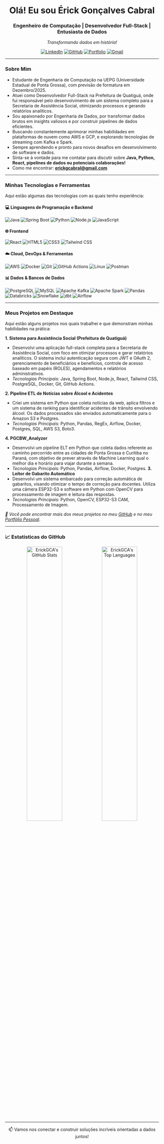 <h1 align="center">Olá! Eu sou Érick Gonçalves Cabral </h1>
<h3 align="center">Engenheiro de Computação | Desenvolvedor Full-Stack | Entusiasta de Dados</h3>
<p align="center"><em>Transformando dados em história!</em></p>

<p align="center">
  <a href="https://www.linkedin.com/in/erick-cabralgca/" target="_blank"><img alt="LinkedIn" src="https://img.shields.io/badge/LinkedIn-0077B5?style=for-the-badge&logo=linkedin&logoColor=white" /></a>
  <a href="https://github.com/ErickGCA" target="_blank"><img alt="GitHub" src="https://img.shields.io/badge/GitHub-181717?style=for-the-badge&logo=github&logoColor=white" /></a>
  <a href="https://erick-portffio.vercel.app/" target="_blank"><img alt="Portfolio" src="https://img.shields.io/badge/Portfolio-000000?style=for-the-badge&logo=vercel&logoColor=white" /></a> <a href="mailto:erickgcabral@gmail.com"><img alt="Gmail" src="https://img.shields.io/badge/Gmail-D14836?style=for-the-badge&logo=gmail&logoColor=white" /></a>
  </p>

---

### Sobre Mim

- Estudante de Engenharia de Computação na UEPG (Universidade Estadual de Ponta Grossa), com previsão de formatura em Dezembro/2025.
- Atuei como Desenvolvedor Full-Stack na Prefeitura de Quatiguá, onde fui responsável pelo desenvolvimento de um sistema completo para a Secretaria de Assistência Social, otimizando processos e gerando relatórios analíticos.
- Sou apaixonado por Engenharia de Dados, por transformar dados brutos em insights valiosos e por construir pipelines de dados eficientes.
- Buscando constantemente aprimorar minhas habilidades em plataformas de nuvem como AWS e GCP, e explorando tecnologias de streaming com Kafka e Spark.
- Sempre aprendendo e pronto para novos desafios em desenvolvimento de software e dados.
- Sinta-se à vontade para me contatar para discutir sobre **Java, Python, React, pipelines de dados ou potenciais colaborações!**
- Como me encontrar: **erickgcabral@gmail.com**

---

### Minhas Tecnologias e Ferramentas

Aqui estão algumas das tecnologias com as quais tenho experiência:

#### 💻 Linguagens de Programação e Backend
<p>
  <img alt="Java" src="https://img.shields.io/badge/Java-ED8B00?style=for-the-badge&logo=openjdk&logoColor=white" />
  <img alt="Spring Boot" src="https://img.shields.io/badge/Spring%20Boot-6DB33F?style=for-the-badge&logo=spring-boot&logoColor=white" />
  <img alt="Python" src="https://img.shields.io/badge/Python-3776AB?style=for-the-badge&logo=python&logoColor=white" />
  <img alt="Node.js" src="https://img.shields.io/badge/Node.js-339933?style=for-the-badge&logo=nodedotjs&logoColor=white" />
  <img alt="JavaScript" src="https://img.shields.io/badge/JavaScript-F7DF1E?style=for-the-badge&logo=javascript&logoColor=black" />
</p>

#### 🌐 Frontend
<p>
  <img alt="React" src="https://img.shields.io/badge/React-61DAFB?style=for-the-badge&logo=react&logoColor=black" />
  <img alt="HTML5" src="https://img.shields.io/badge/HTML5-E34F26?style=for-the-badge&logo=html5&logoColor=white" />
  <img alt="CSS3" src="https://img.shields.io/badge/CSS3-1572B6?style=for-the-badge&logo=css3&logoColor=white" />
  <img alt="Tailwind CSS" src="https://img.shields.io/badge/Tailwind%20CSS-06B6D4?style=for-the-badge&logo=tailwindcss&logoColor=white" />
</p>

#### ☁️ Cloud, DevOps & Ferramentas
<p>
  <img alt="AWS" src="https://img.shields.io/badge/AWS-232F3E?style=for-the-badge&logo=amazon-aws&logoColor=white" />
  <img alt="Docker" src="https://img.shields.io/badge/Docker-2496ED?style=for-the-badge&logo=docker&logoColor=white" />
  <img alt="Git" src="https://img.shields.io/badge/Git-F05032?style=for-the-badge&logo=git&logoColor=white" />
  <img alt="GitHub Actions" src="https://img.shields.io/badge/GitHub%20Actions-2088FF?style=for-the-badge&logo=github-actions&logoColor=white" />
  <img alt="Linux" src="https://img.shields.io/badge/Linux-FCC624?style=for-the-badge&logo=linux&logoColor=black" />
  <img alt="Postman" src="https://img.shields.io/badge/Postman-FF6C37?style=for-the-badge&logo=postman&logoColor=white" />
  </p>

#### 📊 Dados & Bancos de Dados
<p>
  <img alt="PostgreSQL" src="https://img.shields.io/badge/PostgreSQL-4169E1?style=for-the-badge&logo=postgresql&logoColor=white" />
  <img alt="MySQL" src="https://img.shields.io/badge/MySQL-4479A1?style=for-the-badge&logo=mysql&logoColor=white" />
  <img alt="Apache Kafka" src="https://img.shields.io/badge/Apache%20Kafka-231F20?style=for-the-badge&logo=apache-kafka&logoColor=white" />
  <img alt="Apache Spark" src="https://img.shields.io/badge/Apache%20Spark-E25A1C?style=for-the-badge&logo=apache-spark&logoColor=white" />
  <img alt="Pandas" src="https://img.shields.io/badge/Pandas-150458?style=for-the-badge&logo=pandas&logoColor=white" />
  <img alt="Databricks" src="https://img.shields.io/badge/Databricks-FF3621?style=for-the-badge&logo=databricks&logoColor=white" />
  <img alt="Snowflake" src="https://img.shields.io/badge/Snowflake-29B5E8?style=for-the-badge&logo=snowflake&logoColor=white" />
  <img alt="dbt" src="https://img.shields.io/badge/dbt-FF694B?style=for-the-badge&logo=dbt&logoColor=white" />
  <img alt="Airflow" src="https://img.shields.io/badge/Airflow-017CEE?style=for-the-badge&logo=apache-airflow&logoColor=white" />
  </p>



---

### Meus Projetos em Destaque

Aqui estão alguns projetos nos quais trabalhei e que demonstram minhas habilidades na prática:

**1. Sistema para Assistência Social (Prefeitura de Quatiguá)**
   - Desenvolvi uma aplicação full-stack completa para a Secretaria de Assistência Social, com foco em otimizar processos e gerar relatórios analíticos. O sistema inclui autenticação segura com JWT e OAuth 2, gerenciamento de beneficiários e benefícios, controle de acesso baseado em papéis (ROLES), agendamentos e relatórios administrativos.
   - *Tecnologias Principais:* Java, Spring Boot, Node.js, React, Tailwind CSS, PostgreSQL, Docker, Git, GitHub Actions.

**2. Pipeline ETL de Notícias sobre Álcool e Acidentes**
   - Criei um sistema em Python que coleta notícias da web, aplica filtros e um sistema de ranking para identificar acidentes de trânsito envolvendo álcool. Os dados processados são enviados automaticamente para o Amazon S3 e Postgres.
   - *Tecnologias Principais:* Python, Pandas, RegEx, Airflow, Docker, Postgres, SQL, AWS S3, Boto3.

**4. PGCBW_Analyzer**
  - Desenvolvi um pipeline ELT em Python que coleta dados referente ao caminho percorrido entre as cidades de Ponta Grossa e Curitiba no Paraná, com objetivo de prever através de Machine Learning qual o melhor dia e horário para viajar durante a semana.
  - *Tecnologias Principais:* Python, Pandas, Airflow, Docker, Postgres.
**3. Leitor de Gabarito Automático**
   - Desenvolvi um sistema embarcado para correção automática de gabaritos, visando otimizar o tempo de correção para docentes. Utiliza uma câmera ESP32-S3 e software em Python com OpenCV para processamento de imagem e leitura das respostas.
   - *Tecnologias Principais:* Python, OpenCV, ESP32-S3 CAM, Processamento de Imagem.

*🔗 Você pode encontrar mais dos meus projetos no meu [GitHub](https://github.com/ErickGCA) e no meu [Portfólio Pessoal](https://erick-portffio.vercel.app/)*.

---

### 📈 Estatísticas do GitHub

<p align="center">
  <img alt="ErickGCA's GitHub Stats" src="https://github-readme-stats.vercel.app/api?username=ErickGCA&show_icons=true&theme=radical&rank_icon=github&hide_border=true&count_private=true&include_all_commits=true" width="48%" />
  <img alt="ErickGCA's Top Languages" src="https://github-readme-stats.vercel.app/api/top-langs/?username=ErickGCA&layout=compact&theme=radical&hide_border=true&langs_count=8&count_private=true" width="48%" />
</p>

---

<p align="center">
  📫 Vamos nos conectar e construir soluções incríveis orientadas a dados juntos!
</p>
